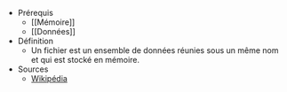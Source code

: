 - Prérequis
	- [[Mémoire]]
	- [[Données]]
- Définition
	- Un fichier est un ensemble de données réunies sous un même nom et qui est stocké en mémoire.
- Sources
	- [Wikipédia](https://fr.wikipedia.org/wiki/Fichier_informatique)
